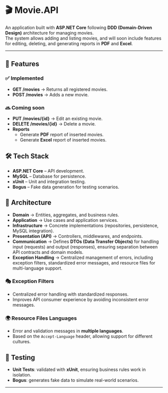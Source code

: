 # 🎬 Movie.API  

An application built with **ASP.NET Core** following **DDD (Domain-Driven Design)** architecture for managing movies.  
The system allows adding and listing movies, and will soon include features for editing, deleting, and generating reports in **PDF** and **Excel**.  

---

## 🚀 Features  

### ✅ Implemented  
- **GET /movies** → Returns all registered movies.  
- **POST /movies** → Adds a new movie.  

### 🔜 Coming soon  
- **PUT /movies/{id}** → Edit an existing movie. 
- **DELETE /movies/{id}** → Delete a movie.  
- **Reports**  
  - Generate **PDF** report of inserted movies.  
  - Generate **Excel** report of inserted movies.  

## 🛠️ Tech Stack  
- **ASP.NET Core** – API development.  
- **MySQL** – Database for persistence.  
- **xUnit** – Unit and integration testing.  
- **Bogus** – Fake data generation for testing scenarios.  



## 📂 Architecture  
- **Domain** → Entities, aggregates, and business rules.  
- **Application** → Use cases and application services.  
- **Infrastructure** → Concrete implementations (repositories, persistence, MySQL integration).  
- **Presentation (API)** → Controllers, middlewares, and endpoints.
- **Communication** → Defines **DTOs (Data Transfer Objects)** for handling input (requests) and output (responses), ensuring separation between API contracts and domain models.  
- **Exception Handling** → Centralized management of errors, including exception filters, standardized error messages, and resource files for multi-language support.  


### 🎭 Exception Filters  
- Centralized error handling with standardized responses.  
- Improves API consumer experience by avoiding inconsistent error messages.  

### 🌍 Resource Files Languages  
- Error and validation messages in **multiple languages**.  
- Based on the `Accept-Language` header, allowing support for different cultures.  


## 🧪 Testing  

- **Unit Tests**: validated with **xUnit**, ensuring business rules work in isolation.
- **Bogus**: generates fake data to simulate real-world scenarios.  

---